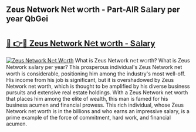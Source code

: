 ## Zeus Network N𝚎t w𝚘rth - Part-AIR S𝚊lary per year QbGei

# <h2><a href="http://gc1nve.nevu.top/?p=Zeus+Network">🔗 👉🔴 Zeus Network N𝚎t w𝚘rth - S𝚊lary</a></h2>

[![Zeus Network N𝚎t W𝚘rth](https://i.imgur.com/Oavwk0R.jpeg)](http://gc1nve.nevu.top/?p=Zeus+Network)
What is Zeus Network n𝚎t w𝚘rth? What is Zeus Network s𝚊lary per year?
This prosperous individual's Zeus Network net worth is considerable, positioning him among the industry's most well-off. His income from his job is significant, but it is overshadowed by Zeus Network net worth, which is thought to be amplified by his diverse business pursuits and extensive real estate holdings. With a Zeus Network net worth that places him among the elite of wealth, this man is famed for his business acumen and financial prowess. This rich individual, whose Zeus Network net worth is in the billions and who earns an impressive salary, is a prime example of the force of commitment, hard work, and financial acumen.
